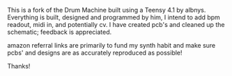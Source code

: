 This is a fork of the Drum Machine built using a Teensy 4.1 by albnys.
Everything is built, designed and programmed by him, I intend to add bpm readout, midi in, and potentially cv.
I have created pcb's and cleaned up the schematic; feedback is appreciated.


amazon referral links are primarily to fund my synth habit and make sure pcbs' and designs are as accurately reproduced as possible!

Thanks!

